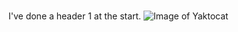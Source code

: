 # 
I've done a header 1 at the start.
![Image of Yaktocat](https://octodex.github.com/images/yaktocat.png)
